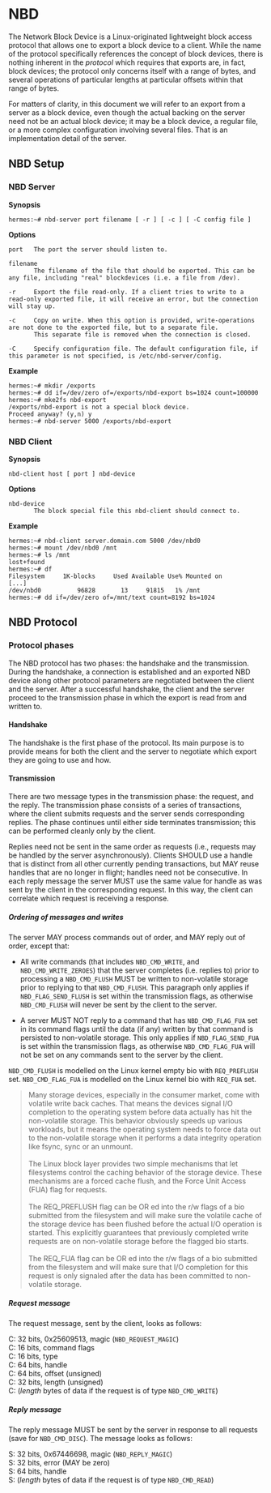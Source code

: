 # NBD
The Network Block Device is a Linux-originated lightweight block access
protocol that allows one to export a block device to a client. While the
name of the protocol specifically references the concept of block
devices, there is nothing inherent in the *protocol* which requires that
exports are, in fact, block devices; the protocol only concerns itself
with a range of bytes, and several operations of particular lengths at
particular offsets within that range of bytes.

For matters of clarity, in this document we will refer to an export from
a server as a block device, even though the actual backing on the server
need not be an actual block device; it may be a block device, a regular
file, or a more complex configuration involving several files. That is
an implementation detail of the server.

## NBD Setup
### NBD Server
**Synopsis**
```
hermes:~# nbd-server port filename [ -r ] [ -c ] [ -C config file ]
```
**Options**
```
port   The port the server should listen to.

filename
       The filename of the file that should be exported. This can be any file, including "real" blockdevices (i.e. a file from /dev).

-r     Export the file read-only. If a client tries to write to a read-only exported file, it will receive an error, but the connection will stay up.

-c     Copy on write. When this option is provided, write-operations are not done to the exported file, but to a separate file.
       This separate file is removed when the connection is closed.

-C     Specify configuration file. The default configuration file, if this parameter is not specified, is /etc/nbd-server/config.
```
**Example**
```
hermes:~# mkdir /exports
hermes:~# dd if=/dev/zero of=/exports/nbd-export bs=1024 count=100000
hermes:~# mke2fs nbd-export
/exports/nbd-export is not a special block device.
Proceed anyway? (y,n) y
hermes:~# nbd-server 5000 /exports/nbd-export
```

### NBD Client
**Synopsis**
```
nbd-client host [ port ] nbd-device
```
**Options**
```
nbd-device
       The block special file this nbd-client should connect to.
```
**Example**
```
hermes:~# nbd-client server.domain.com 5000 /dev/nbd0
hermes:~# mount /dev/nbd0 /mnt
hermes:~# ls /mnt
lost+found
hermes:~# df
Filesystem     1K-blocks     Used Available Use% Mounted on
[...]
/dev/nbd0          96828       13     91815   1% /mnt
hermes:~# dd if=/dev/zero of=/mnt/text count=8192 bs=1024
```

## NBD Protocol

### Protocol phases

The NBD protocol has two phases: the handshake and the transmission. During the
handshake, a connection is established and an exported NBD device along other
protocol parameters are negotiated between the client and the server. After a
successful handshake, the client and the server proceed to the transmission
phase in which the export is read from and written to.

#### Handshake

The handshake is the first phase of the protocol. Its main purpose is to
provide means for both the client and the server to negotiate which
export they are going to use and how.

#### Transmission

There are two message types in the transmission phase: the request,
and the reply.  The
transmission phase consists of a series of transactions, where the
client submits requests and the server sends corresponding replies.
The phase continues until
either side terminates transmission; this can be performed cleanly
only by the client.

Replies need not be sent in the same order as requests (i.e., requests
may be handled by the server asynchronously).
Clients SHOULD use a handle that is distinct from all other currently
pending transactions, but MAY reuse handles that are no longer in
flight; handles need not be consecutive.  In each reply message
the server MUST use the same value for
handle as was sent by the client in the corresponding request.  In
this way, the client can correlate which request is receiving a
response.

##### Ordering of messages and writes

The server MAY process commands out of order, and MAY reply out of
order, except that:

* All write commands (that includes `NBD_CMD_WRITE`,
  and `NBD_CMD_WRITE_ZEROES`) that the server
  completes (i.e. replies to) prior to processing a
  `NBD_CMD_FLUSH` MUST be written to non-volatile
  storage prior to replying to that `NBD_CMD_FLUSH`. This
  paragraph only applies if `NBD_FLAG_SEND_FLUSH` is set within
  the transmission flags, as otherwise `NBD_CMD_FLUSH` will never
  be sent by the client to the server.

* A server MUST NOT reply to a command that has `NBD_CMD_FLAG_FUA` set
  in its command flags until the data (if any) written by that command
  is persisted to non-volatile storage. This only applies if
  `NBD_FLAG_SEND_FUA` is set within the transmission flags, as otherwise
  `NBD_CMD_FLAG_FUA` will not be set on any commands sent to the server
  by the client.

`NBD_CMD_FLUSH` is modelled on the Linux kernel empty bio with
`REQ_PREFLUSH` set. `NBD_CMD_FLAG_FUA` is modelled on the Linux
kernel bio with `REQ_FUA` set.

> Many storage devices, especially in the consumer market, come with volatile
write back caches.  That means the devices signal I/O completion to the
operating system before data actually has hit the non-volatile storage.  This
behavior obviously speeds up various workloads, but it means the operating
system needs to force data out to the non-volatile storage when it performs
a data integrity operation like fsync, sync or an unmount.<br><br>
The Linux block layer provides two simple mechanisms that let filesystems
control the caching behavior of the storage device.  These mechanisms are
a forced cache flush, and the Force Unit Access (FUA) flag for requests.<br><br>
The REQ_PREFLUSH flag can be OR ed into the r/w flags of a bio submitted from
the filesystem and will make sure the volatile cache of the storage device
has been flushed before the actual I/O operation is started.  This explicitly
guarantees that previously completed write requests are on non-volatile
storage before the flagged bio starts.<br><br>
The REQ_FUA flag can be OR ed into the r/w flags of a bio submitted from the
filesystem and will make sure that I/O completion for this request is only
signaled after the data has been committed to non-volatile storage.

##### Request message

The request message, sent by the client, looks as follows:

C: 32 bits, 0x25609513, magic (`NBD_REQUEST_MAGIC`)  
C: 16 bits, command flags  
C: 16 bits, type  
C: 64 bits, handle  
C: 64 bits, offset (unsigned)  
C: 32 bits, length (unsigned)  
C: (*length* bytes of data if the request is of type `NBD_CMD_WRITE`)  

##### Reply message

The reply message MUST be sent by the server in response to all
requests (save for `NBD_CMD_DISC`). The message looks as
follows:

S: 32 bits, 0x67446698, magic (`NBD_REPLY_MAGIC`)  
S: 32 bits, error (MAY be zero)  
S: 64 bits, handle  
S: (*length* bytes of data if the request is of type `NBD_CMD_READ`)  

